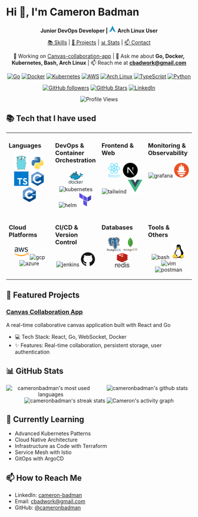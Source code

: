 # Hi 👋, I'm Cameron Badman

<div align="center">

**Junior DevOps Developer | <img src="https://raw.githubusercontent.com/devicons/devicon/master/icons/archlinux/archlinux-original.svg" alt="arch" width="20" height="20"/> Arch Linux User**

[📚 Skills](#-skills) | [🚀 Projects](#-featured-projects) | [📊 Stats](#-github-stats) | [📫 Contact](#-how-to-reach-me)

🔭 Working on [Canvas-collaboration-app](https://github.com/CameronBadman/Canvis-collab-webapp) | 💬 Ask me about **Go, Docker, Kubernetes, Bash, Arch Linux** | 📫 Reach me at **cbadwork@gmail.com**

[![Go](https://img.shields.io/badge/Go-00ADD8?style=for-the-badge&logo=go&logoColor=white)](https://golang.org)
[![Docker](https://img.shields.io/badge/Docker-2CA5E0?style=for-the-badge&logo=docker&logoColor=white)](https://www.docker.com/)
[![Kubernetes](https://img.shields.io/badge/kubernetes-326ce5.svg?&style=for-the-badge&logo=kubernetes&logoColor=white)](https://kubernetes.io)
[![AWS](https://img.shields.io/badge/AWS-232F3E?style=for-the-badge&logo=amazon-aws&logoColor=white)](https://aws.amazon.com)
[![Arch Linux](https://img.shields.io/badge/Arch_Linux-1793D1?style=for-the-badge&logo=arch-linux&logoColor=white)](https://archlinux.org)
[![TypeScript](https://img.shields.io/badge/TypeScript-007ACC?style=for-the-badge&logo=typescript&logoColor=white)](https://www.typescriptlang.org/)
[![Python](https://img.shields.io/badge/Python-3776AB?style=for-the-badge&logo=python&logoColor=white)](https://www.python.org/)

[![GitHub followers](https://img.shields.io/github/followers/cameronbadman?logo=GitHub&style=for-the-badge)](https://github.com/cameronbadman)
[![GitHub Stars](https://img.shields.io/github/stars/cameronbadman?logo=github&style=for-the-badge)](https://github.com/cameronbadman)
[![LinkedIn](https://img.shields.io/badge/LinkedIn-0077B5?style=for-the-badge&logo=linkedin&logoColor=white)](https://www.linkedin.com/in/cameron-badman-5314ba1b8/)

![Profile Views](https://komarev.com/ghpvc/?username=cameronbadman&color=blue&style=for-the-badge)

</div>

## 📚 Tech that I have used

<table>
<tr>
<td width="25%" valign="top">

### Languages
<p align="center">
<img src="https://raw.githubusercontent.com/devicons/devicon/master/icons/go/go-original.svg" alt="go" width="40" height="40"/>
<img src="https://raw.githubusercontent.com/devicons/devicon/master/icons/python/python-original.svg" alt="python" width="40" height="40"/>
<img src="https://raw.githubusercontent.com/devicons/devicon/master/icons/typescript/typescript-original.svg" alt="typescript" width="40" height="40"/>
<img src="https://raw.githubusercontent.com/devicons/devicon/master/icons/c/c-original.svg" alt="c" width="40" height="40"/>
<img src="https://raw.githubusercontent.com/devicons/devicon/master/icons/cplusplus/cplusplus-original.svg" alt="cpp" width="40" height="40"/>
</p>
</td>
<td width="25%" valign="top">

### DevOps & Container Orchestration
<p align="center">
<img src="https://raw.githubusercontent.com/devicons/devicon/master/icons/docker/docker-original-wordmark.svg" alt="docker" width="40" height="40"/>
<img src="https://www.vectorlogo.zone/logos/kubernetes/kubernetes-icon.svg" alt="kubernetes" width="40" height="40"/>
<img src="https://www.vectorlogo.zone/logos/helmsh/helmsh-icon.svg" alt="helm" width="40" height="40"/>
<img src="https://raw.githubusercontent.com/devicons/devicon/master/icons/terraform/terraform-original.svg" alt="terraform" width="40" height="40"/>
</p>
</td>
<td width="25%" valign="top">

### Frontend & Web
<p align="center">
<img src="https://raw.githubusercontent.com/devicons/devicon/master/icons/react/react-original-wordmark.svg" alt="react" width="40" height="40"/>
<img src="https://raw.githubusercontent.com/devicons/devicon/master/icons/nextjs/nextjs-original.svg" alt="nextjs" width="40" height="40"/>
<img src="https://www.vectorlogo.zone/logos/tailwindcss/tailwindcss-icon.svg" alt="tailwind" width="40" height="40"/>
<img src="https://raw.githubusercontent.com/devicons/devicon/master/icons/vuejs/vuejs-original.svg" alt="vue" width="40" height="40"/>
</p>
</td>
<td width="25%" valign="top">

### Monitoring & Observability
<p align="center">
<img src="https://www.vectorlogo.zone/logos/grafana/grafana-icon.svg" alt="grafana" width="40" height="40"/>
<img src="https://raw.githubusercontent.com/devicons/devicon/master/icons/prometheus/prometheus-original.svg" alt="prometheus" width="40" height="40"/>
</p>
</td>
</tr>
<tr>
<td width="25%" valign="top">

### Cloud Platforms
<p align="center">
<img src="https://raw.githubusercontent.com/devicons/devicon/master/icons/amazonwebservices/amazonwebservices-original-wordmark.svg" alt="aws" width="40" height="40"/>
<img src="https://www.vectorlogo.zone/logos/google_cloud/google_cloud-icon.svg" alt="gcp" width="40" height="40"/>
<img src="https://www.vectorlogo.zone/logos/microsoft_azure/microsoft_azure-icon.svg" alt="azure" width="40" height="40"/>
</p>
</td>
<td width="25%" valign="top">

### CI/CD & Version Control
<p align="center">
<img src="https://www.vectorlogo.zone/logos/jenkins/jenkins-icon.svg" alt="jenkins" width="40" height="40"/>
<img src="https://raw.githubusercontent.com/devicons/devicon/master/icons/github/github-original.svg" alt="github" width="40" height="40"/>
</p>
</td>
<td width="25%" valign="top">

### Databases
<p align="center">
<img src="https://raw.githubusercontent.com/devicons/devicon/master/icons/postgresql/postgresql-original-wordmark.svg" alt="postgresql" width="40" height="40"/>
<img src="https://raw.githubusercontent.com/devicons/devicon/master/icons/mongodb/mongodb-original-wordmark.svg" alt="mongodb" width="40" height="40"/>
<img src="https://raw.githubusercontent.com/devicons/devicon/master/icons/redis/redis-original-wordmark.svg" alt="redis" width="40" height="40"/>
</p>
</td>
<td width="25%" valign="top">

### Tools & Others
<p align="center">
<img src="https://www.vectorlogo.zone/logos/gnu_bash/gnu_bash-icon.svg" alt="bash" width="40" height="40"/>
<img src="https://raw.githubusercontent.com/devicons/devicon/master/icons/linux/linux-original.svg" alt="linux" width="40" height="40"/>
<img src="https://www.vectorlogo.zone/logos/vim/vim-icon.svg" alt="vim" width="40" height="40"/>
<img src="https://www.vectorlogo.zone/logos/getpostman/getpostman-icon.svg" alt="postman" width="40" height="40"/>
</p>
</td>
</tr>
</table>

## 🚀 Featured Projects

### [Canvas Collaboration App](https://github.com/CameronBadman/Canvis-collab-webapp)
A real-time collaborative canvas application built with React and Go
- 💻 Tech Stack: React, Go, WebSocket, Docker
- ✨ Features: Real-time collaboration, persistent storage, user authentication

## 📊 GitHub Stats

<div align="center">
<div style="display: grid; grid-template-columns: repeat(2, 1fr); gap: 20px;">
  
<!-- Most Used Languages -->
<picture>
  <source
    srcset="https://github-readme-stats.vercel.app/api/top-langs?username=cameronbadman&show_icons=true&locale=en&layout=compact&theme=dark&card_width=320"
    media="(prefers-color-scheme: dark)"
  />
  <source
    srcset="https://github-readme-stats.vercel.app/api/top-langs?username=cameronbadman&show_icons=true&locale=en&layout=compact&theme=light&card_width=320"
    media="(prefers-color-scheme: light)"
  />
  <img
    src="https://github-readme-stats.vercel.app/api/top-langs?username=cameronbadman&show_icons=true&locale=en&layout=compact&card_width=320"
    alt="cameronbadman's most used languages"
  />
</picture>

<!-- GitHub Stats -->
<picture>
  <source
    srcset="https://github-readme-stats.vercel.app/api?username=cameronbadman&show_icons=true&locale=en&theme=dark&hide=contribs&card_width=320"
    media="(prefers-color-scheme: dark)"
  />
  <source
    srcset="https://github-readme-stats.vercel.app/api?username=cameronbadman&show_icons=true&locale=en&theme=light&hide=contribs&card_width=320"
    media="(prefers-color-scheme: light)"
  />
  <img
    src="https://github-readme-stats.vercel.app/api?username=cameronbadman&show_icons=true&locale=en&hide=contribs&card_width=320"
    alt="cameronbadman's github stats"
  />
</picture>
</div>

<!-- Streak Stats -->
<picture>
  <source
    srcset="https://github-readme-streak-stats.herokuapp.com/?user=cameronbadman&theme=dark&card_width=800"
    media="(prefers-color-scheme: dark)"
  />
  <source
    srcset="https://github-readme-streak-stats.herokuapp.com/?user=cameronbadman&theme=default&card_width=800"
    media="(prefers-color-scheme: light)"
  />
  <img
    src="https://github-readme-streak-stats.herokuapp.com/?user=cameronbadman&card_width=800"
    alt="cameronbadman's streak stats"
  />
</picture>

<!-- Activity Graph -->
<picture>
  <source
    srcset="https://github-readme-activity-graph.vercel.app/graph?username=cameronbadman&theme=github-dark&area=true&hide_border=true"
    media="(prefers-color-scheme: dark)"
  />
  <source
    srcset="https://github-readme-activity-graph.vercel.app/graph?username=cameronbadman&theme=minimal&area=true&hide_border=true"
    media="(prefers-color-scheme: light)"
  />
  <img src="https://github-readme-activity-graph.vercel.app/graph?username=cameronbadman&theme=minimal&area=true&hide_border=true" alt="Cameron's activity graph"/>
</picture>

</div>

## 🌱 Currently Learning
- Advanced Kubernetes Patterns
- Cloud Native Architecture
- Infrastructure as Code with Terraform
- Service Mesh with Istio
- GitOps with ArgoCD

## 📫 How to Reach Me
- LinkedIn: [cameron-badman](https://www.linkedin.com/in/cameron-badman-5314ba1b8/)
- Email: cbadwork@gmail.com
- GitHub: [@cameronbadman](https://github.com/cameronbadman)
